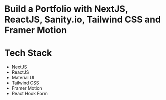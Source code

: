 # Build a Portfolio with NextJS, ReactJS, Sanity.io, Tailwind CSS and Framer Motion

# Tech Stack
- NextJS
- ReactJS
- Material UI
- Tailwind CSS
- Framer Motion
- React Hook Form

